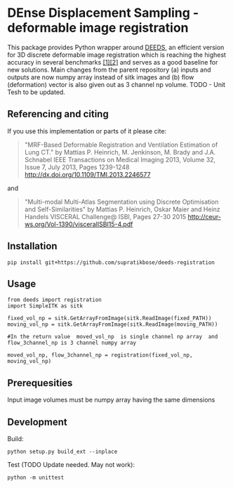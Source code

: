 # DEnse Displacement Sampling - deformable image registration

This package provides Python wrapper around [DEEDS](https://github.com/mattiaspaul/deedsBCV), an efficient version for 3D discrete deformable image registration which is reaching the highest accuracy in several benchmarks [[1]](https://pubmed.ncbi.nlm.nih.gov/27254856/)[[2]](https://arxiv.org/abs/2109.11572) and serves as a good baseline for new solutions. Main changes from the parent repository (a) inputs and outputs are now numpy array instead of sitk images and (b) flow (deformation) vector is also given out as 3 channel np volume. TODO - Unit Tesh to be updated.

## Referencing and citing
If you use this implementation or parts of it please cite:
 
>"MRF-Based Deformable Registration and Ventilation Estimation of Lung CT."
 by Mattias P. Heinrich, M. Jenkinson, M. Brady and J.A. Schnabel
 IEEE Transactions on Medical Imaging 2013, Volume 32, Issue 7, July 2013, Pages 1239-1248
 http://dx.doi.org/10.1109/TMI.2013.2246577
 
 and
 
>"Multi-modal Multi-Atlas Segmentation using Discrete Optimisation and Self-Similarities"
 by Mattias P. Heinrich, Oskar Maier and Heinz Handels
 VISCERAL Challenge@ ISBI, Pages 27-30 2015
 http://ceur-ws.org/Vol-1390/visceralISBI15-4.pdf
 
## Installation
```
pip install git+https://github.com/supratikbose/deeds-registration
```

## Usage
```
from deeds import registration
import SimpleITK as sitk

fixed_vol_np = sitk.GetArrayFromImage(sitk.ReadImage(fixed_PATH))
moving_vol_np = sitk.GetArrayFromImage(sitk.ReadImage(moving_PATH))

#In the return value  moved_vol_np  is single channel np array  and flow_3channel_np is 3 channel numpy array

moved_vol_np, flow_3channel_np = registration(fixed_vol_np, moving_vol_np)
```

## Prerequesities
Input image volumes must be numpy array having the same dimensions

## Development
Build:
```
python setup.py build_ext --inplace
```

Test (TODO Update needed. May not work):
```
python -m unittest 
```
